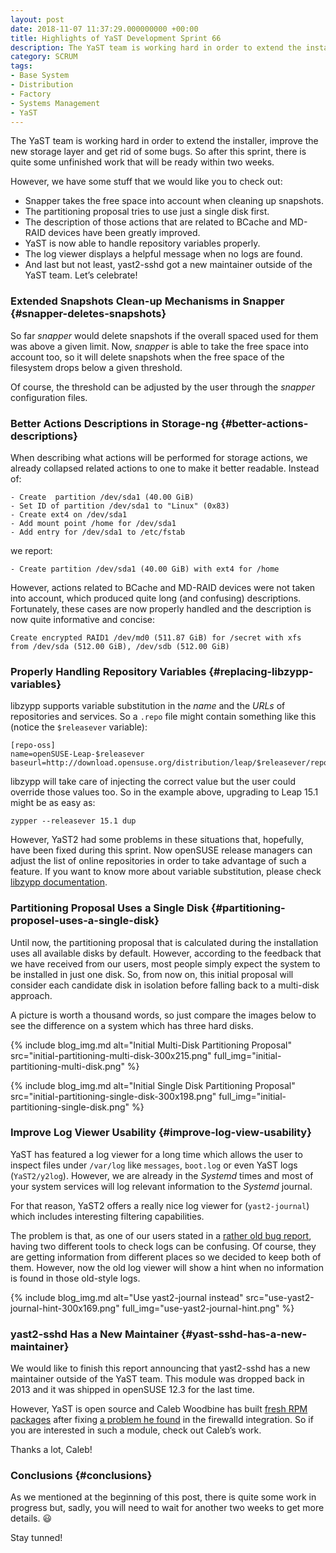 ```yaml
---
layout: post
date: 2018-11-07 11:37:29.000000000 +00:00
title: Highlights of YaST Development Sprint 66
description: The YaST team is working hard in order to extend the installer.
category: SCRUM
tags:
- Base System
- Distribution
- Factory
- Systems Management
- YaST
---
```


The YaST team is working hard in order to extend the installer, improve
the new storage layer and get rid of some bugs. So after this sprint,
there is quite some unfinished work that will be ready within two weeks.

However, we have some stuff that we would like you to check out:

* Snapper takes the free space into account when cleaning up snapshots.
* The partitioning proposal tries to use just a single disk first.
* The description of those actions that are related to BCache and
  MD-RAID devices have been greatly improved.
* YaST is now able to handle repository variables properly.
* The log viewer displays a helpful message when no logs are found.
* And last but not least, yast2-sshd got a new maintainer outside of the
  YaST team. Let’s celebrate!

### Extended Snapshots Clean-up Mechanisms in Snapper   {#snapper-deletes-snapshots}

So far *snapper* would delete snapshots if the overall spaced used for
them was above a given limit. Now, *snapper* is able to take the free
space into account too, so it will delete snapshots when the free space
of the filesystem drops below a given threshold.

Of course, the threshold can be adjusted by the user through the
*snapper* configuration files.

### Better Actions Descriptions in Storage-ng   {#better-actions-descriptions}

When describing what actions will be performed for storage actions, we
already collapsed related actions to one to make it better readable.
Instead of:

    - Create  partition /dev/sda1 (40.00 GiB)
    - Set ID of partition /dev/sda1 to "Linux" (0x83)
    - Create ext4 on /dev/sda1
    - Add mount point /home for /dev/sda1
    - Add entry for /dev/sda1 to /etc/fstab

we report:

    - Create partition /dev/sda1 (40.00 GiB) with ext4 for /home

However, actions related to BCache and MD-RAID devices were not taken
into account, which produced quite long (and confusing) descriptions.
Fortunately, these cases are now properly handled and the description is
now quite informative and concise:

    Create encrypted RAID1 /dev/md0 (511.87 GiB) for /secret with xfs
    from /dev/sda (512.00 GiB), /dev/sdb (512.00 GiB)

### Properly Handling Repository Variables   {#replacing-libzypp-variables}

libzypp supports variable substitution in the *name* and the *URLs* of
repositories and services. So a `.repo` file might contain
something like this (notice the `$releasever` variable):

    [repo-oss]
    name=openSUSE-Leap-$releasever
    baseurl=http://download.opensuse.org/distribution/leap/$releasever/repo/oss/

libzypp will take care of injecting the correct value but the user could
override those values too. So in the example above, upgrading to Leap
15.1 might be as easy as:

    zypper --releasever 15.1 dup

However, YaST2 had some problems in these situations that, hopefully,
have been fixed during this sprint. Now openSUSE release managers can
adjust the list of online repositories in order to take advantage of
such a feature. If you want to know more about variable substitution,
please check [libzypp documentation][1].

### Partitioning Proposal Uses a Single Disk   {#partitioning-proposel-uses-a-single-disk}

Until now, the partitioning proposal that is calculated during the
installation uses all available disks by default. However, according to
the feedback that we have received from our users, most people simply
expect the system to be installed in just one disk. So, from now on,
this initial proposal will consider each candidate disk in isolation
before falling back to a multi-disk approach.

A picture is worth a thousand words, so just compare the images below to
see the difference on a system which has three hard disks.

{% include blog_img.md alt="Initial Multi-Disk Partitioning Proposal"
src="initial-partitioning-multi-disk-300x215.png" full_img="initial-partitioning-multi-disk.png" %}

{% include blog_img.md alt="Initial Single Disk Partitioning Proposal"
src="initial-partitioning-single-disk-300x198.png" full_img="initial-partitioning-single-disk.png" %}

### Improve Log Viewer Usability   {#improve-log-view-usability}

YaST has featured a log viewer for a long time which allows the user to
inspect files under `/var/log` like `messages`, `boot.log` or even YaST logs
(`YaST2/y2log`). However, we are already in the *Systemd* times and most of
your system services will log relevant information to the *Systemd* journal.

For that reason, YaST2 offers a really nice log viewer for
(`yast2-journal`) which includes interesting filtering capabilities.

The problem is that, as one of our users stated in a [rather old bug
report][2], having two different tools to check logs can be confusing.
Of course, they are getting information from different places so we
decided to keep both of them. However, now the old log viewer will show
a hint when no information is found in those old-style logs.

{% include blog_img.md alt="Use yast2-journal instead"
src="use-yast2-journal-hint-300x169.png" full_img="use-yast2-journal-hint.png" %}

### yast2-sshd Has a New Maintainer   {#yast-sshd-has-a-new-maintainer}

We would like to finish this report announcing that yast2-sshd has a new
maintainer outside of the YaST team. This module was dropped back in
2013 and it was shipped in openSUSE 12.3 for the last time.

However, YaST is open source and Caleb Woodbine has built [fresh RPM
packages][3] after fixing [a problem he found][4] in the firewalld
integration. So if you are interested in such a module, check out
Caleb’s work.

Thanks a lot, Caleb!

### Conclusions   {#conclusions}

As we mentioned at the beginning of this post, there is quite some work
in progress but, sadly, you will need to wait for another two weeks to
get more details. :smiley:

Stay tunned!



[1]: https://doc.opensuse.org/projects/libzypp/HEAD/zypp-repovars.html
[2]: https://bugzilla.suse.com/show_bug.cgi?id=948729
[3]: https://build.opensuse.org/package/show/home:Boby_MC_bobs/yast2-sshd
[4]: https://bugzilla.suse.com/show_bug.cgi?id=1112491
